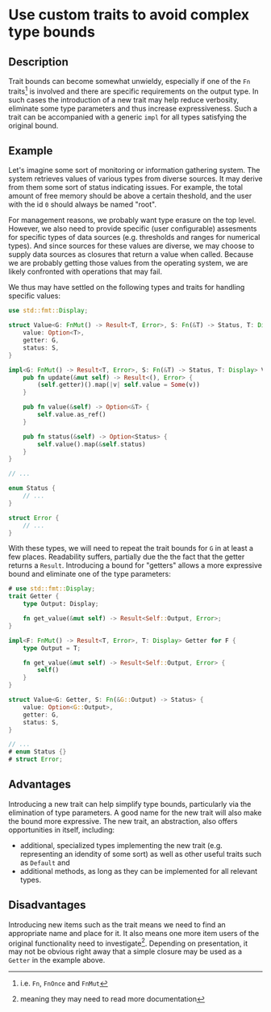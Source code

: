 # Use custom traits to avoid complex type bounds

## Description

Trait bounds can become somewhat unwieldy, especially if one of the `Fn`
traits[^fn-traits] is involved and there are specific requirements on the output
type. In such cases the introduction of a new trait may help reduce verbosity,
eliminate some type parameters and thus increase expressiveness. Such a trait
can be accompanied with a generic `impl` for all types satisfying the original
bound.

## Example

Let's imagine some sort of monitoring or information gathering system. The
system retrieves values of various types from diverse sources. It may derive
from them some sort of status indicating issues. For example, the total amount
of free memory should be above a certain theshold, and the user with the id `0`
should always be named "root".

For management reasons, we probably want type erasure on the top level. However,
we also need to provide specific (user configurable) assesments for specific
types of data sources (e.g. thresholds and ranges for numerical types). And
since sources for these values are diverse, we may choose to supply data sources
as closures that return a value when called. Because we are probably getting
those values from the operating system, we are likely confronted with operations
that may fail.

We thus may have settled on the following types and traits for handling specific
values:

```rust
use std::fmt::Display;

struct Value<G: FnMut() -> Result<T, Error>, S: Fn(&T) -> Status, T: Display> {
    value: Option<T>,
    getter: G,
    status: S,
}

impl<G: FnMut() -> Result<T, Error>, S: Fn(&T) -> Status, T: Display> Value<G, S, T> {
    pub fn update(&mut self) -> Result<(), Error> {
        (self.getter)().map(|v| self.value = Some(v))
    }

    pub fn value(&self) -> Option<&T> {
        self.value.as_ref()
    }

    pub fn status(&self) -> Option<Status> {
        self.value().map(&self.status)
    }
}

// ...

enum Status {
    // ...
}

struct Error {
    // ...
}
```

With these types, we will need to repeat the trait bounds for `G` in at least a
few places. Readability suffers, partially due the the fact that the getter
returns a `Result`. Introducing a bound for "getters" allows a more expressive
bound and eliminate one of the type parameters:

```rust
# use std::fmt::Display;
trait Getter {
    type Output: Display;

    fn get_value(&mut self) -> Result<Self::Output, Error>;
}

impl<F: FnMut() -> Result<T, Error>, T: Display> Getter for F {
    type Output = T;

    fn get_value(&mut self) -> Result<Self::Output, Error> {
        self()
    }
}

struct Value<G: Getter, S: Fn(&G::Output) -> Status> {
    value: Option<G::Output>,
    getter: G,
    status: S,
}

// ...
# enum Status {}
# struct Error;
```

## Advantages

Introducing a new trait can help simplify type bounds, particularly via the
elimination of type parameters. A good name for the new trait will also make the
bound more expressive. The new trait, an abstraction, also offers opportunities
in itself, including:

* additional, specialized types implementing the new trait (e.g. representing an
  idendity of some sort) as well as other useful traits such as `Default` and
* additional methods, as long as they can be implemented for all relevant types.

## Disadvantages

Introducing new items such as the trait means we need to find an appropriate
name and place for it. It also means one more item users of the original
functionality need to investigate[^read-docs]. Depending on presentation, it may
not be obvious right away that a simple closure may be used as a `Getter` in the
example above.

[^fn-traits]: i.e. `Fn`, `FnOnce` and `FnMut`
[^read-docs]: meaning they may need to read more documentation
